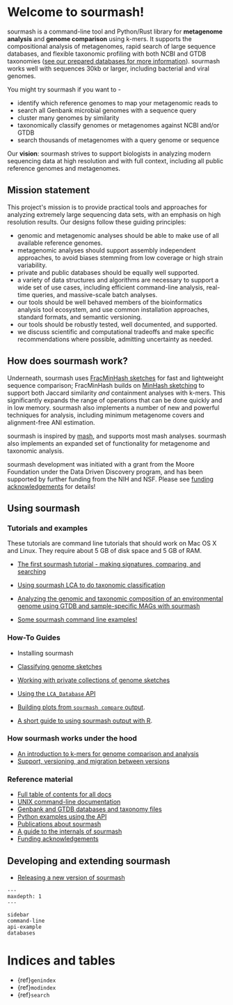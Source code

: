 # Welcome to sourmash!

sourmash is a command-line tool and Python/Rust library for
**metagenome analysis** and **genome comparison** using k-mers.  It
supports the compositional analysis of metagenomes, rapid search of
large sequence databases, and flexible taxonomic profiling with both
NCBI and GTDB taxonomies
([see our prepared databases for more information](databases.md)). sourmash
works well with sequences 30kb or larger, including bacterial and
viral genomes.

You might try sourmash if you want to -

* identify which reference genomes to map your metagenomic reads to
* search all Genbank microbial genomes with a sequence query
* cluster many genomes by similarity
* taxonomically classify genomes or metagenomes against NCBI and/or GTDB
* search thousands of metagenomes with a query genome or sequence

Our **vision**: sourmash strives to support biologists in analyzing
modern sequencing data at high resolution and with full context,
including all public reference genomes and metagenomes.

## Mission statement

This project's mission is to provide practical tools and approaches for
analyzing extremely large sequencing data sets, with an emphasis on
high resolution results. Our designs follow these guiding principles:

* genomic and metagenomic analyses should be able to make use of all
  available reference genomes.
* metagenomic analyses should support assembly independent approaches,
  to avoid biases stemming from low coverage or high strain
  variability.
* private and public databases should be equally well supported.
* a variety of data structures and algorithms are necessary to support
  a wide set of use cases, including efficient command-line analysis,
  real-time queries, and massive-scale batch analyses.
* our tools should be well behaved members of the bioinformatics
  analysis tool ecosystem, and use common installation approaches,
  standard formats, and semantic versioning.
* our tools should be robustly tested, well documented, and supported.
* we discuss scientific and computational tradeoffs and make specific
  recommendations where possible, admitting uncertainty as needed.

## How does sourmash work?

Underneath, sourmash uses [FracMinHash sketches](https://www.biorxiv.org/content/10.1101/2022.01.11.475838) for fast and
lightweight sequence comparison; FracMinHash builds on
[MinHash sketching](https://en.wikipedia.org/wiki/MinHash) to support both Jaccard similarity
_and_ containment analyses with k-mers.  This significantly expands
the range of operations that can be done quickly and in low
memory. sourmash also implements a number of new and powerful techniques
for analysis, including minimum metagenome covers and alignment-free ANI
estimation.

sourmash is inspired by [mash](https://mash.readthedocs.io), and
supports most mash analyses. sourmash also implements an expanded set
of functionality for metagenome and taxonomic analysis.

sourmash development was initiated with a grant from the Moore
Foundation under the Data Driven Discovery program, and has been
supported by further funding from the NIH and NSF. Please see
[funding acknowledgements](funding.md) for details!

## Using sourmash

<!-- Please remember to add things to sidebar.md ;) -->

### Tutorials and examples

These tutorials are command line tutorials that should work on Mac OS
X and Linux. They require about 5 GB of disk space and 5 GB of RAM.

* [The first sourmash tutorial - making signatures, comparing, and searching](tutorial-basic.md)

* [Using sourmash LCA to do taxonomic classification](tutorials-lca.md)

* [Analyzing the genomic and taxonomic composition of an environmental genome using GTDB and sample-specific MAGs with sourmash](tutorial-lemonade.md)

* [Some sourmash command line examples!](sourmash-examples.ipynb)

### How-To Guides

* Installing sourmash

* [Classifying genome sketches](classifying-signatures.md)

* [Working with private collections of genome sketches](sourmash-collections.ipynb)

* [Using the `LCA_Database` API](using-LCA-database-API.ipynb)

* [Building plots from `sourmash compare` output](plotting-compare.ipynb).

* [A short guide to using sourmash output with R](other-languages.md).

### How sourmash works under the hood

* [An introduction to k-mers for genome comparison and analysis](kmers-and-minhash.ipynb)
* [Support, versioning, and migration between versions](support.md)

### Reference material

* [Full table of contents for all docs](toc.md)
* [UNIX command-line documentation](command-line.md)
* [Genbank and GTDB databases and taxonomy files](databases.md)
* [Python examples using the API](api-example.md)
* [Publications about sourmash](publications.md)
* [A guide to the internals of sourmash](sourmash-internals.md)
* [Funding acknowledgements](funding.md)

## Developing and extending sourmash

* [Releasing a new version of sourmash](release.md)

<!--

This toctree sets the sidebar menu, but is otherwise hidden so that it
doesn't show up redundantly at the bottom of the index page.

-->

```{toctree}
---
maxdepth: 1
---

sidebar
command-line
api-example
databases
```

# Indices and tables

* {ref}`genindex`
* {ref}`modindex`
* {ref}`search`
